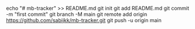 echo "# mb-tracker" >> README.md
git init
git add README.md
git commit -m "first commit"
git branch -M main
git remote add origin https://github.com/sabijkk/mb-tracker.git
git push -u origin main
